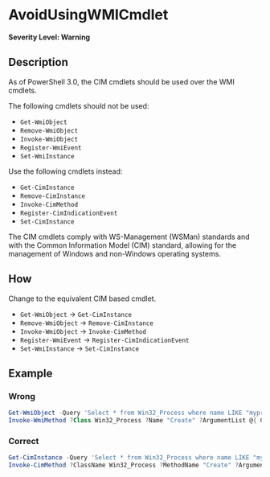 # AvoidUsingWMICmdlet
**Severity Level: Warning**

## Description
As of PowerShell 3.0, the CIM cmdlets should be used over the WMI cmdlets.

The following cmdlets should not be used:
* `Get-WmiObject`
* `Remove-WmiObject`
* `Invoke-WmiObject`
* `Register-WmiEvent`
* `Set-WmiInstance`

Use the following cmdlets instead:
* `Get-CimInstance`
* `Remove-CimInstance`
* `Invoke-CimMethod`
* `Register-CimIndicationEvent`
* `Set-CimInstance`

The CIM cmdlets comply with WS-Management (WSMan) standards and with the Common Information Model (CIM) standard, allowing for the management of Windows and non-Windows operating systems.

## How
Change to the equivalent CIM based cmdlet.
* `Get-WmiObject` -> `Get-CimInstance`
* `Remove-WmiObject` -> `Remove-CimInstance`
* `Invoke-WmiObject` -> `Invoke-CimMethod`
* `Register-WmiEvent` -> `Register-CimIndicationEvent`
* `Set-WmiInstance` -> `Set-CimInstance`

## Example
### Wrong
``` PowerShell
Get-WmiObject -Query 'Select * from Win32_Process where name LIKE "myprocess%"' | Remove-WmiObject
Invoke-WmiMethod ?Class Win32_Process ?Name "Create" ?ArgumentList @{ CommandLine = "notepad.exe" }
```

### Correct
``` PowerShell
Get-CimInstance -Query 'Select * from Win32_Process where name LIKE "myprocess%"' | Remove-CIMInstance
Invoke-CimMethod ?ClassName Win32_Process ?MethodName "Create" ?Arguments @{ CommandLine = "notepad.exe" }
```
